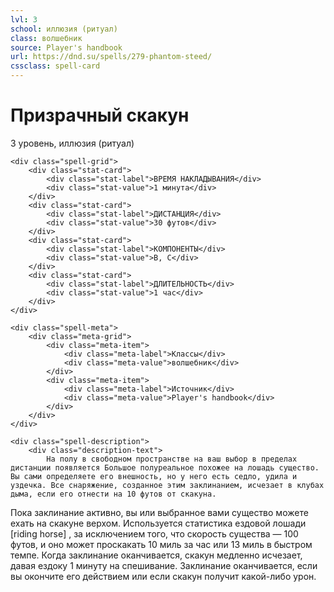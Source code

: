 ```yaml
---
lvl: 3
school: иллюзия (ритуал)
class: волшебник
source: Player's handbook
url: https://dnd.su/spells/279-phantom-steed/
cssclass: spell-card
---
```


<div class="spell-container">
    <div class="spell-header">
        <h1 class="spell-name">Призрачный скакун</h1>
        <div class="spell-level">3 уровень, иллюзия (ритуал)</div>
    </div>
    
    <div class="spell-grid">
        <div class="stat-card">
            <div class="stat-label">ВРЕМЯ НАКЛАДЫВАНИЯ</div>
            <div class="stat-value">1 минута</div>
        </div>
        <div class="stat-card">
            <div class="stat-label">ДИСТАНЦИЯ</div>
            <div class="stat-value">30 футов</div>
        </div>
        <div class="stat-card">
            <div class="stat-label">КОМПОНЕНТЫ</div>
            <div class="stat-value">В, С</div>
        </div>
        <div class="stat-card">
            <div class="stat-label">ДЛИТЕЛЬНОСТЬ</div>
            <div class="stat-value">1 час</div>
        </div>
    </div>
    
    <div class="spell-meta">
        <div class="meta-grid">
            <div class="meta-item">
                <div class="meta-label">Классы</div>
                <div class="meta-value">волшебник</div>
            </div>
            <div class="meta-item">
                <div class="meta-label">Источник</div>
                <div class="meta-value">Player's handbook</div>
            </div>
        </div>
    </div>
    
    <div class="spell-description">
        <div class="description-text">
            На полу в свободном пространстве на ваш выбор в пределах дистанции появляется Большое полуреальное похожее на лошадь существо. Вы сами определяете его внешность, но у него есть седло, удила и уздечка. Все снаряжение, созданное этим заклинанием, исчезает в клубах дыма, если его отнести на 10 футов от скакуна.
Пока заклинание активно, вы или выбранное вами существо можете ехать на скакуне верхом. Используется статистика ездовой лошади [riding horse] , за исключением того, что скорость существа — 100 футов, и оно может проскакать 10 миль за час или 13 миль в быстром темпе. Когда заклинание оканчивается, скакун медленно исчезает, давая ездоку 1 минуту на спешивание. Заклинание оканчивается, если вы окончите его действием или если скакун получит какой-либо урон.
        </div>
    </div>
</div>